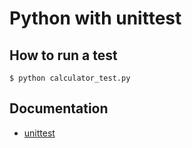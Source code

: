 # Python with unittest

## How to run a test
`$ python calculator_test.py`

## Documentation
* [unittest](http://docs.python.org/library/unittest.html)

